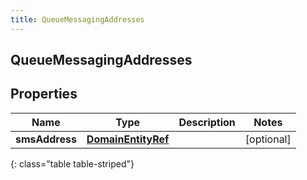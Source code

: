 ```yaml
---
title: QueueMessagingAddresses
---
```

## QueueMessagingAddresses


## Properties

| Name | Type | Description | Notes |
| ------------ | ------------- | ------------- | ------------- |
| **smsAddress** | <!----><!---->[**DomainEntityRef**](DomainEntityRef.html)<!----> |  |  [optional] |
{: class="table table-striped"}



